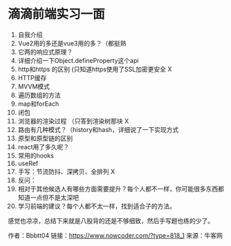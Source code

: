 # 滴滴前端实习一面

1. 自我介绍
2. Vue2用的多还是vue3用的多？（都挺熟
3. 它两的响应式原理？
4. 详细介绍一下Object.defineProperty这个api
5. http和https 的区别   (只知道https使用了SSL加密更安全 X
6. HTTP缓存
7. MVVM模式
8. 遍历数组的方法
9. map和forEach
10. 闭包
11. 浏览器的渲染过程 （只答到渲染树那块    X
12. 路由有几种模式？（history和hash，详细说了一下实现方式
13. 原型和原型链的区别
14. react用了多久呢？
15. 常用的hooks
16. useRef
17. 手写：节流防抖、深拷贝、全排列 X
18. 反问：
19. 相对于其他候选人有哪些方面需要提升？每个人都不一样，你可能很多东西都知道一点但不是太深吧
20. 学习前端的建议？每个人都不太一样，找到适合子的方法。

感觉也凉凉，总结下来就是八股背的还是不够细致，然后手写题也练的少了。



作者：Bbbtt04
链接：https://www.nowcoder.com/?type=818_1
来源：牛客网